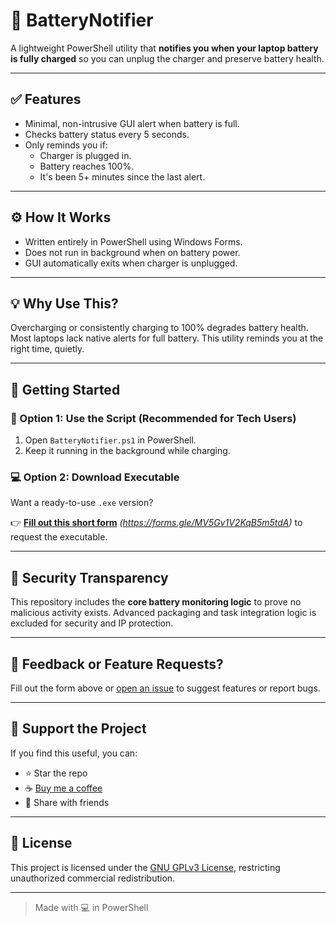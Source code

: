 # 🔋 BatteryNotifier

A lightweight PowerShell utility that **notifies you when your laptop battery is fully charged** so you can unplug the charger and preserve battery health.

---

## ✅ Features

- Minimal, non-intrusive GUI alert when battery is full.
- Checks battery status every 5 seconds.
- Only reminds you if:
  - Charger is plugged in.
  - Battery reaches 100%.
  - It's been 5+ minutes since the last alert.

---

## ⚙️ How It Works

- Written entirely in PowerShell using Windows Forms.
- Does not run in background when on battery power.
- GUI automatically exits when charger is unplugged.

---

## 💡 Why Use This?

Overcharging or consistently charging to 100% degrades battery health. Most laptops lack native alerts for full battery. This utility reminds you at the right time, quietly.

---

## 🚀 Getting Started

### 🔄 Option 1: Use the Script (Recommended for Tech Users)

1. Open `BatteryNotifier.ps1` in PowerShell.
2. Keep it running in the background while charging.

### 💻 Option 2: Download Executable

Want a ready-to-use `.exe` version?

👉 [**Fill out this short form**](#) *(https://forms.gle/MV5Gv1V2KqB5m5tdA)* to request the executable.

---

## 🔐 Security Transparency

This repository includes the **core battery monitoring logic** to prove no malicious activity exists. Advanced packaging and task integration logic is excluded for security and IP protection.

---

## 📩 Feedback or Feature Requests?

Fill out the form above or [open an issue](https://github.com/HyperBayIsLive/BatteryNotifier/issues) to suggest features or report bugs.

---

## 🙏 Support the Project

If you find this useful, you can:
- ⭐ Star the repo
- ☕ [Buy me a coffee](https://buymeacoffee.com/HyperBayIsLive)
- 💬 Share with friends

---

## 📜 License

This project is licensed under the [GNU GPLv3 License](LICENSE), restricting unauthorized commercial redistribution.

---

> Made with 💻 in PowerShell
